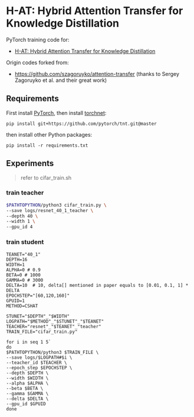 H-AT: Hybrid Attention Transfer for Knowledge Distillation
==============

PyTorch training code for:
+ [H-AT: Hybrid Attention Transfer for Knowledge Distillation]()

Origin codes forked from: 
+ https://github.com/szagoruyko/attention-transfer (thanks to Sergey Zagoruyko et al. and their great work)

## Requirements

First install [PyTorch](https://pytorch.org), then install [torchnet](https://github.com/pytorch/tnt):

```
pip install git+https://github.com/pytorch/tnt.git@master
```

then install other Python packages:

```
pip install -r requirements.txt
```

## Experiments
> refer to cifar_train.sh

### train teacher 
```bash
$PATHTOPYTHON/python3 cifar_train.py \
--save logs/resnet_40_1_teacher \
--depth 40 \
--width 1 \
--gpu_id 4
```

### train student
```
TEANET="40_1"
DEPTH=16
WIDTH=1
ALPHA=0 # 0.9
BETA=0 # 1000
GAMMA=0 # 3000
DELTA=10  # 10, delta[] mentioned in paper equals to [0.01, 0.1, 1] * DELTA
EPOCHSTEP="[60,120,160]"
GPUID=1
METHOD=CSHAT

STUNET="$DEPTH"_"$WIDTH"
LOGPATH="$METHOD"_"$STUNET"_"$TEANET"
TEACHER="resnet"_"$TEANET"_"teacher"
TRAIN_FILE="cifar_train.py"

for i in seq 1 5`
do
$PATHTOPYTHON/python3 $TRAIN_FILE \
--save logs/$LOGPATH#$i \
--teacher_id $TEACHER \
--epoch_step $EPOCHSTEP \
--depth $DEPTH \
--width $WIDTH \
--alpha $ALPHA \
--beta $BETA \
--gamma $GAMMA \
--delta $DELTA \
--gpu_id $GPUID
done
```